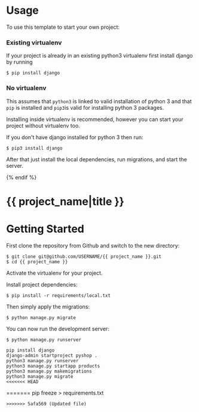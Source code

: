 
# Usage

To use this template to start your own project:

### Existing virtualenv

If your project is already in an existing python3 virtualenv first install django by running

    $ pip install django
          
### No virtualenv

This assumes that `python3` is linked to valid installation of python 3 and that `pip` is installed and `pip3`is valid
for installing python 3 packages.

Installing inside virtualenv is recommended, however you can start your project without virtualenv too.

If you don't have django installed for python 3 then run:

    $ pip3 install django
      
After that just install the local dependencies, run migrations, and start the server.

{% endif %}

# {{ project_name|title }}

# Getting Started

First clone the repository from Github and switch to the new directory:

    $ git clone git@github.com/USERNAME/{{ project_name }}.git
    $ cd {{ project_name }}
    
Activate the virtualenv for your project.
    
Install project dependencies:

    $ pip install -r requirements/local.txt
    
    
Then simply apply the migrations:

    $ python manage.py migrate
    

You can now run the development server:

    $ python manage.py runserver


```
pip install django
django-admin startproject pyshop .
python3 manage.py runserver
python3 manage.py startapp products
python3 manage.py makemigrations
python3 manage.py migrate
<<<<<<< HEAD
```
=======
pip freeze > requirements.txt



```
>>>>>>> 5afa569 (Updated file)

